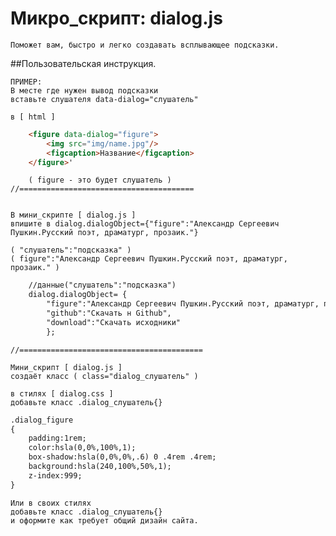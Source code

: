 # Микро_скрипт: dialog.js

	Поможет вам, быстро и легко создавать всплывающее подсказки.
	
##Пользовательская инструкция.

	ПРИМЕР:
	В месте где нужен вывод подсказки 
	вставьте слушателя data-dialog="слушатель"
	
	в [ html ]
```html
	<figure data-dialog="figure">
		<img src="img/name.jpg"/>
		<figcaption>Название</figcaption>
	</figure>'
```` 
		( figure - это будет слушатель )
	//=======================================
	
	
	В мини_скрипте [ dialog.js ] 
	впишите в dialog.dialogObject={"figure":"Александр Сергеевич Пушкин.Русский поэт, драматург, прозаик."}
	
	( "слушатель":"подсказка" )
	( figure":"Александр Сергеевич Пушкин.Русский поэт, драматург, прозаик." )
	
```html
	//данные("слушатель":"подсказка")
	dialog.dialogObject= {
		"figure":"Александр Сергеевич Пушкин.Русский поэт, драматург, прозаик.",
		"github":"Скачать н Github",
		"download":"Скачать исходники"
		};
```` 
    //=========================================
	
	Мини_скрипт [ dialog.js ]
	создаёт класс ( class="dialog_слушатель" )
	
	в стилях [ dialog.css ]
	добавьте класс .dialog_слушатель{}
	
```html
.dialog_figure
{
	padding:1rem; 
	color:hsla(0,0%,100%,1);
	box-shadow:hsla(0,0%,0%,.6) 0 .4rem .4rem;
	background:hsla(240,100%,50%,1);
	z-index:999;
}
```` 
	Или в своих стилях
	добавьте класс .dialog_слушатель{}
	и оформите как требует общий дизайн сайта.
